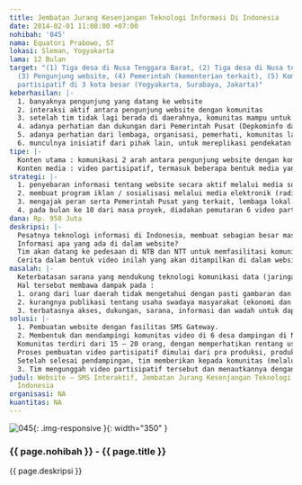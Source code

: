 ```yaml
---
title: Jembatan Jurang Kesenjangan Teknologi Informasi Di Indonesia
date: 2014-02-01 11:08:00 +07:00
nohibah: '045'
nama: Equatori Prabowo, ST
lokasi: Sleman, Yogyakarta
lama: 12 Bulan
target: "(1) Tiga desa di Nusa Tenggara Barat, (2) Tiga desa di Nusa tenggara Timur,
  (3) Pengunjung website, (4) Pemerintah (kementerian terkait), (5) Komunitas video
  partisipatif di 3 kota besar (Yogyakarta, Surabaya, Jakarta)"
keberhasilan: |-
  1. banyaknya pengunjung yang datang ke website
  2. interaksi aktif antara pengunjung website dengan komunitas
  3. setelah tim tidak lagi berada di daerahnya, komunitas mampu untuk membuat video dengan isu yang lain untuk diunggah di dalam website
  4. adanya perhatian dan dukungan dari Pemerintah Pusat (Depkominfo dan kementerian terkait sesuai isu yang diangkat). Hal tersebut dapat dilihat dari komentar yang tercatat di website, maupun interaksi langsung via SMS dan telepon antara Pemerintah dengan contact person di suatu daerah
  5. adanya perhatian dari lembaga, organisasi, pemerhati, komunitas lain dengan dasar pemetaan dan isu yang dihadapi daerah tersebut
  6. munculnya inisiatif dari pihak lain, untuk mereplikasi pendekatan ini untuk kepentingan komunitas masyarakat yang lain
tipe: |-
  Konten utama : komunikasi 2 arah antara pengunjung website dengan komunitas di daerah, sebagai bentuk interaksi dalam berbagi informasi antara komunikasi data (website) dan komunikasi seluler (SMS), yang ditampilkan di dalam website.
  Konten media : video partisipatif, termasuk beberapa bentuk media yang menyertainya, seperti cerita di balik proses pendampingan, foto, audio, grafis dan narasi, yang dapat memberikan perspektif yang lebih luas tentang isu yang dihadapi.
strategi: |-
  1. penyebaran informasi tentang website secara aktif melalui media sosial, email, messenger, dan SMS, baik oleh tim maupun oleh pengunjung website
  2. membuat program iklan / sosialisasi melalui media elektronik (radio lokal dan nasional) serta media cetak (surat kabar lokal dan nasional) yang mengajak masyarakat umum untuk mengunjungi website, mendapatkan cerita dan informasi dalam bentuk video, dan aktif berinteraksi dengan komunitas dampingan
  3. mengajak peran serta Pemerintah Pusat yang terkait, lembaga lokal dan International NGO yang mempunyai isu yang sama, untuk mendapatkan dukungan yang lebih luas sekaligus lebih fokus
  4. pada bulan ke 10 dari masa proyek, diadakan pemutaran 6 video partisipatif di 3 kota besar (Yogyakarta, Surabaya, dan Jakarta), untuk membentuk dan membuat jaringan komunitas penggerak video partisipatif
dana: Rp. 958 Juta
deskripsi: |-
  Pesatnya teknologi informasi di Indonesia, membuat sebagian besar masyarakat di wilayah Indonesia barat semakin mudah dalam mengakses website. Kondisi ini bertolak belakang dengan masyarakat yang tinggal di daerah pedesaan di wilayah Indonesia timur. Mereka tidak dapat mengakses website karena belum meratanya teknologi komunikasi data. Yang dapat diandalkan untuk bertukar informasi adalah telepon dan SMS. Disinilah muncul, jarak komunikasi karena perbedaan teknologi yang ada. Langkah pertama tim adalah membuat website yang dilengkapi fasilitas SMS Gateway, sebagai wadah bersama. Artinya, mereka yang memiliki keterbatasan teknologi informasi, dapat mengikuti informasi terbaru di dalam website dengan menggunakan SMS.
  Informasi apa yang ada di dalam website?
  Tim akan datang ke pedesaan di NTB dan NTT untuk memfasilitasi komunitas yang dipilih, untuk membuat video dengan pendekatan partisipatif. Artinya, masyarakat pedesaan menggali pengalamannya, membuat storyboard, dan menjadi kamerawan/wati untuk mewujudkan video mereka sendiri.
  Cerita dalam bentuk video inilah yang akan ditampilkan di dalam website. Pengunjung website dapat melihat video tersebut, dan menuliskan komentarnya. Dengan fasilitas SMS Gateway, isi komentar ini pun dapat sampai di tangan masyarakat desa dalam bentuk SMS. Masyarakat desa pun dapat berbagi cerita yang lebih detil kepada pengunjung website, dengan mengirimkan SMS untuk tampil di dalam website tersebut.
masalah: |-
  Keterbatasan sarana yang mendukung teknologi komunikasi data (jaringan internet – wired & wireless), menyebabkan arus informasi dari luar dan keluar dari masyarakat pedesaan di daerah NTT dan NTB terbatas pada fitur telepon dan SMS.
  Hal tersebut membawa dampak pada :
  1. orang dari luar daerah tidak mengetahui dengan pasti gambaran dan kendala yang dihadapi oleh daerah tersebut
  2. kurangnya publikasi tentang usaha swadaya masyarakat (ekonomi dan sosial), dampak pengaruh eksternal (budaya luar, kebijakan, iklim), kerentanan yang dialami masyarakat, yang menyebabkan kurangnya perhatian dari pihak terkait
  3. terbatasnya akses, dukungan, sarana, informasi dan wadah untuk dapat menjalin interaksi dan berbagi informasi yang berkelanjutan dengan masyarakat umum, pemerhati, lembaga, dan Pemerintah Pusat
solusi: |-
  1. Pembuatan website dengan fasilitas SMS Gateway.
  2. Membentuk dan mendampingi komunitas video di 6 desa dampingan di NTB dan NTT.
  Komunitas terdiri dari 15 – 20 orang, dengan memperhatikan rentang usia, gender, dan perannya di masyarakat.
  Proses pembuatan video partisipatif dimulai dari pra produksi, produksi (merekam video menggunakan smartphone), sampai editing video dengan supervisi dari komunitas.
  Setelah selesai pendampingan, tim memberikan kepada komunitas (melalui contact person) 1 buah smartphone dan 3 buah SD Card. Smartphone ini ditujukan untuk memproduksi sendiri konten video selanjutnya. Dengan asumsi proses editing dibuat oleh tim (yang sudah tidak berada di lokasi), maka komunitas dapat mengirimkan SD Card melalui jasa pos.
  3. Tim mengunggah video partisipatif tersebut dan menautkannya dengan website. Selanjutnya tim menginisiasi interaksi antara pengunjung website dengan komunitas (lihat : Strategi Distribusi).
judul: Website – SMS Interaktif, Jembatan Jurang Kesenjangan Teknologi Informasi Di
  Indonesia
organisasi: NA
kuantitas: NA
---
```


![045](/static/img/hibahcms/045.png){: .img-responsive }{: width="350" }

### {{ page.nohibah }} - {{ page.title }}

{{ page.deskripsi }}
